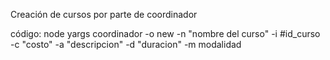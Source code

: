 Creación de cursos por parte de coordinador

código:
node yargs coordinador -o new -n "nombre del curso" -i #id_curso -c "costo" -a "descripcion" -d "duracion" -m modalidad